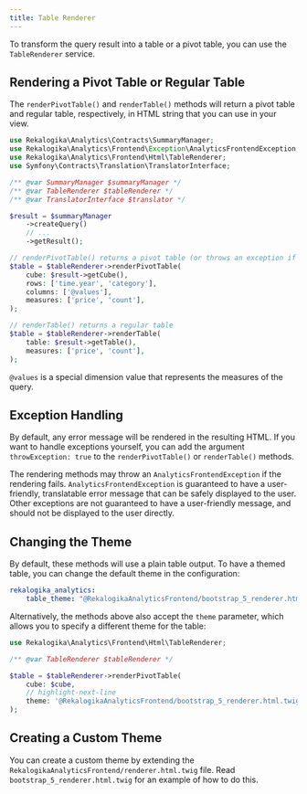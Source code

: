 ```yaml
---
title: Table Renderer
---
```


To transform the query result into a table or a pivot table, you can use the
`TableRenderer` service.

## Rendering a Pivot Table or Regular Table

The `renderPivotTable()` and `renderTable()` methods will return a pivot table
and regular table, respectively, in HTML string that you can use in your view.

```php
use Rekalogika\Analytics\Contracts\SummaryManager;
use Rekalogika\Analytics\Frontend\Exception\AnalyticsFrontendException;
use Rekalogika\Analytics\Frontend\Html\TableRenderer;
use Symfony\Contracts\Translation\TranslatorInterface;

/** @var SummaryManager $summaryManager */
/** @var TableRenderer $tableRenderer */
/** @var TranslatorInterface $translator */

$result = $summaryManager
    ->createQuery()
    // ...
    ->getResult();

// renderPivotTable() returns a pivot table (or throws an exception if it cannot)
$table = $tableRenderer->renderPivotTable(
    cube: $result->getCube(),
    rows: ['time.year', 'category'],
    columns: ['@values'],
    measures: ['price', 'count'],
);

// renderTable() returns a regular table
$table = $tableRenderer->renderTable(
    table: $result->getTable(),
    measures: ['price', 'count'],
);
```

`@values` is a special dimension value that represents the measures of the
query.

## Exception Handling

By default, any error message will be rendered in the resulting HTML. If you
want to handle exceptions yourself, you can add the argument `throwException:
true` to the `renderPivotTable()` or `renderTable()` methods.

The rendering methods may throw an `AnalyticsFrontendException` if the rendering
fails. `AnalyticsFrontendException` is guaranteed to have a user-friendly,
translatable error message that can be safely displayed to the user. Other
exceptions are not guaranteed to have a user-friendly message, and should not be
displayed to the user directly.

## Changing the Theme

By default, these methods will use a plain table output. To have a themed
table, you can change the default theme in the configuration:

```yaml title="config/packages/rekalogika_analytics.yaml"
rekalogika_analytics:
    table_theme: "@RekalogikaAnalyticsFrontend/bootstrap_5_renderer.html.twig"
```

Alternatively, the methods above also accept the `theme` parameter, which allows
you to specify a different theme for the table:

```php
use Rekalogika\Analytics\Frontend\Html\TableRenderer;

/** @var TableRenderer $tableRenderer */

$table = $tableRenderer->renderPivotTable(
    cube: $cube,
    // highlight-next-line
    theme: '@RekalogikaAnalyticsFrontend/bootstrap_5_renderer.html.twig'
);
```

## Creating a Custom Theme

You can create a custom theme by extending the
`RekalogikaAnalyticsFrontend/renderer.html.twig` file. Read
`bootstrap_5_renderer.html.twig` for an example of how to do this.